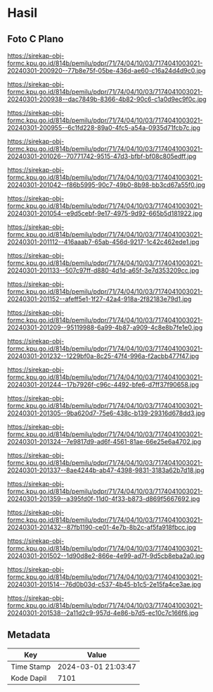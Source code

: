 # Hasil

## Foto C Plano

https://sirekap-obj-formc.kpu.go.id/814b/pemilu/pdpr/71/74/04/10/03/7174041003021-20240301-200920--77b8e75f-05be-436d-ae60-c16a24d4d9c0.jpg

https://sirekap-obj-formc.kpu.go.id/814b/pemilu/pdpr/71/74/04/10/03/7174041003021-20240301-200938--dac7849b-8366-4b82-90c6-c1a0d9ec9f0c.jpg

https://sirekap-obj-formc.kpu.go.id/814b/pemilu/pdpr/71/74/04/10/03/7174041003021-20240301-200955--6c1fd228-89a0-4fc5-a54a-0935d71fcb7c.jpg

https://sirekap-obj-formc.kpu.go.id/814b/pemilu/pdpr/71/74/04/10/03/7174041003021-20240301-201026--70771742-9515-47d3-bfbf-bf08c805edff.jpg

https://sirekap-obj-formc.kpu.go.id/814b/pemilu/pdpr/71/74/04/10/03/7174041003021-20240301-201042--f86b5995-90c7-49b0-8b98-bb3cd67a55f0.jpg

https://sirekap-obj-formc.kpu.go.id/814b/pemilu/pdpr/71/74/04/10/03/7174041003021-20240301-201054--e9d5cebf-9e17-4975-9d92-665b5d181922.jpg

https://sirekap-obj-formc.kpu.go.id/814b/pemilu/pdpr/71/74/04/10/03/7174041003021-20240301-201112--416aaab7-65ab-456d-9217-1c42c462ede1.jpg

https://sirekap-obj-formc.kpu.go.id/814b/pemilu/pdpr/71/74/04/10/03/7174041003021-20240301-201133--507c97ff-d880-4d1d-a65f-3e7d353209cc.jpg

https://sirekap-obj-formc.kpu.go.id/814b/pemilu/pdpr/71/74/04/10/03/7174041003021-20240301-201152--afeff5e1-1f27-42a4-918a-2f82183e79d1.jpg

https://sirekap-obj-formc.kpu.go.id/814b/pemilu/pdpr/71/74/04/10/03/7174041003021-20240301-201209--95119988-6a99-4b87-a909-4c8e8b7fe1e0.jpg

https://sirekap-obj-formc.kpu.go.id/814b/pemilu/pdpr/71/74/04/10/03/7174041003021-20240301-201232--1229bf0a-8c25-47f4-996a-f2acbb477f47.jpg

https://sirekap-obj-formc.kpu.go.id/814b/pemilu/pdpr/71/74/04/10/03/7174041003021-20240301-201244--17b7926f-c96c-4492-bfe6-d7ff37f90658.jpg

https://sirekap-obj-formc.kpu.go.id/814b/pemilu/pdpr/71/74/04/10/03/7174041003021-20240301-201305--9ba620d7-75e6-438c-b139-29316d678dd3.jpg

https://sirekap-obj-formc.kpu.go.id/814b/pemilu/pdpr/71/74/04/10/03/7174041003021-20240301-201324--7e9817d9-ad6f-4561-81ae-66e25e6a4702.jpg

https://sirekap-obj-formc.kpu.go.id/814b/pemilu/pdpr/71/74/04/10/03/7174041003021-20240301-201337--8ae4244b-ab47-4398-9831-3183a62b7d18.jpg

https://sirekap-obj-formc.kpu.go.id/814b/pemilu/pdpr/71/74/04/10/03/7174041003021-20240301-201359--a395fd0f-11d0-4f33-b873-d869f5667692.jpg

https://sirekap-obj-formc.kpu.go.id/814b/pemilu/pdpr/71/74/04/10/03/7174041003021-20240301-201432--87fb1190-ce01-4e7b-8b2c-af5fa918fbcc.jpg

https://sirekap-obj-formc.kpu.go.id/814b/pemilu/pdpr/71/74/04/10/03/7174041003021-20240301-201502--1d90d8e2-866e-4e99-ad7f-9d5cb8eba2a0.jpg

https://sirekap-obj-formc.kpu.go.id/814b/pemilu/pdpr/71/74/04/10/03/7174041003021-20240301-201514--76d0b03d-c537-4b45-b1c5-2e15fa4ce3ae.jpg

https://sirekap-obj-formc.kpu.go.id/814b/pemilu/pdpr/71/74/04/10/03/7174041003021-20240301-201538--2a11d2c9-957d-4e86-b7d5-ec10c7c166f6.jpg


## Metadata

| Key        | Value               |
| ---------- | ------------------- |
| Time Stamp | 2024-03-01 21:03:47 |
| Kode Dapil | 7101                |



